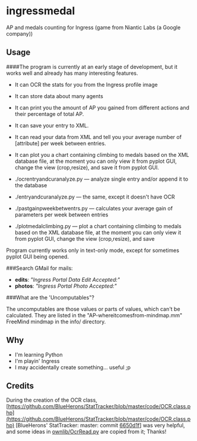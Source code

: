 ingressmedal
============

AP and medals counting for Ingress (game from Niantic Labs (a Google company))

Usage
---------

####The program is currently at an early stage of development, but it works well and already has many interesting features.

 * It can OCR the stats for you from the Ingress profile image
 * It can store data about many agents
 * It can print you the amount of AP you gained from different actions and their percentage of total AP.
 * It can save your entry to XML.
 * It can read your data from XML and tell you your average number of [attribute] per week between entries.
 * It can plot you a chart containing climbing to medals based on the XML database file, at the moment you can only view it from pyplot GUI, change the view (crop,resize), and save it from pyplot GUI.


 * ./ocrentryandcuranalyze.py — analyze single entry and/or append it to the database
 * ./entryandcuranalyze.py — the same, except it doesn't have OCR
 * ./pastgainpweekbetwentrs.py — calculates your average gain of parameters per week between entries
 * ./plotmedalclimbing.py — plot a chart containing climbing to medals based on the XML database file, at the moment you can only view it from pyplot GUI, change the view (crop,resize), and save
 

Program currently works only in text-only mode, except for sometimes pyplot GUI being opened.

###Search GMail for mails:
 * **edits**: *"Ingress Portal Data Edit Accepted:"*
 * **photos**: *"Ingress Portal Photo Accepted:"*
 
###What are the 'Uncomputables"?

The uncomputables are those values or parts of values, which can't be calculated. They are listed in the "AP-whereitcomesfrom-mindmap.mm" FreeMind mindmap in the info/ directory.

Why
---------

 * I'm learning Python
 * I'm playin' Ingress
 * I may accidentally create something... useful ;p
 
Credits
---------

During the creation of the OCR class, [https://github.com/BlueHerons/StatTracker/blob/master/code/OCR.class.php](https://github.com/BlueHerons/StatTracker/blob/master/code/OCR.class.php) [BlueHerons' StatTracker: master: commit [6650d1f](https://github.com/BlueHerons/StatTracker/commit/6650d1fff374af07d0d9a92beadd627bc428cdeb)] was very helpful, and some ideas in [ownlib/OcrRead.py](https://github.com/ArchieT/ingressmedal/blob/master/ownlib/OcrRead.py) are copied from it; Thanks!